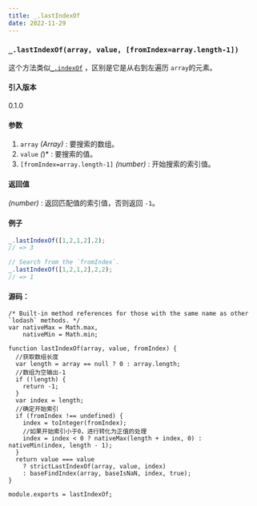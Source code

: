 ```yaml
---
title: _.lastIndexOf
date: 2022-11-29
---
```

### `_.lastIndexOf(array, value, [fromIndex=array.length-1])`

这个方法类似[`_.indexOf`](https://www.lodashjs.com/docs/lodash.lastIndexOf#indexOf) ，区别是它是从右到左遍历 `array`的元素。

#### 引入版本

0.1.0

#### 参数

1. `array`  *(Array)* : 要搜索的数组。
2. `value`  *(*)* : 要搜索的值。
3. `[fromIndex=array.length-1]`  *(number)* : 开始搜索的索引值。

#### 返回值

 *(number)* : 返回匹配值的索引值，否则返回 `-1`。

#### 例子

```js
_.lastIndexOf([1,2,1,2],2);
// => 3

// Search from the `fromIndex`.
_.lastIndexOf([1,2,1,2],2,2);
// => 1
```

#### 源码：

```
/* Built-in method references for those with the same name as other `lodash` methods. */
var nativeMax = Math.max,
    nativeMin = Math.min;

function lastIndexOf(array, value, fromIndex) {
  //获取数组长度
  var length = array == null ? 0 : array.length;
  //数组为空输出-1
  if (!length) {
    return -1;
  }
  var index = length;
  //确定开始索引
  if (fromIndex !== undefined) {
    index = toInteger(fromIndex);
    //如果开始索引小于0，进行转化为正值的处理
    index = index < 0 ? nativeMax(length + index, 0) : nativeMin(index, length - 1);
  }
  return value === value
    ? strictLastIndexOf(array, value, index)
    : baseFindIndex(array, baseIsNaN, index, true);
}

module.exports = lastIndexOf;

```
